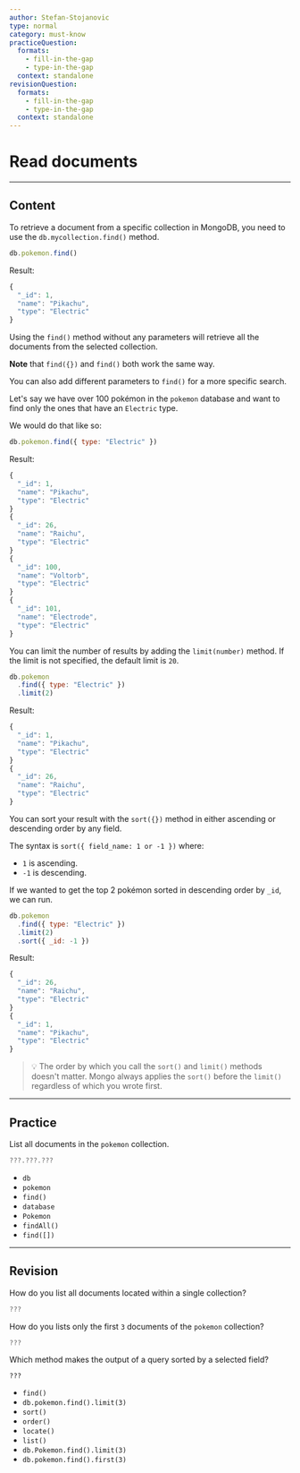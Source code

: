 ```yaml
---
author: Stefan-Stojanovic
type: normal
category: must-know
practiceQuestion:
  formats:
    - fill-in-the-gap
    - type-in-the-gap
  context: standalone
revisionQuestion:
  formats:
    - fill-in-the-gap
    - type-in-the-gap
  context: standalone
---
```


# Read documents


---

## Content

To retrieve a document from a specific collection in MongoDB, you need to use the `db.mycollection.find()` method.

```javascript
db.pokemon.find()
```

Result:

```javascript
{
  "_id": 1,
  "name": "Pikachu",
  "type": "Electric"
}
```

Using the `find()` method without any parameters will retrieve all the documents from the selected collection.

**Note** that `find({})` and `find()` both work the same way.

You can also add different parameters to `find()` for a more specific search.

Let's say we have over 100 pokémon in the `pokemon` database and want to find only the ones that have an `Electric` type.

We would do that like so:

```javascript
db.pokemon.find({ type: "Electric" })
```

Result:

```javascript
{
  "_id": 1,
  "name": "Pikachu",
  "type": "Electric"
}
{
  "_id": 26,
  "name": "Raichu",
  "type": "Electric"
}
{
  "_id": 100,
  "name": "Voltorb",
  "type": "Electric"
}
{
  "_id": 101,
  "name": "Electrode",
  "type": "Electric"
}
```

You can limit the number of results by adding the `limit(number)` method. If the limit is not specified, the default limit is `20`.

```javascript
db.pokemon
  .find({ type: "Electric" })
  .limit(2)
```

Result:

```javascript
{
  "_id": 1,
  "name": "Pikachu",
  "type": "Electric"
}
{
  "_id": 26,
  "name": "Raichu",
  "type": "Electric"
}
```

You can sort your result with the `sort({})` method in either ascending or descending order by any field.

The syntax is `sort({ field_name: 1 or -1 })` where:

- `1` is ascending.
- `-1` is descending.

If we wanted to get the top 2 pokémon sorted in descending order by `_id`, we can run.

```javascript
db.pokemon
  .find({ type: "Electric" })
  .limit(2)
  .sort({ _id: -1 })
```

Result:

```javascript
{
  "_id": 26,
  "name": "Raichu",
  "type": "Electric"
}
{
  "_id": 1,
  "name": "Pikachu",
  "type": "Electric"
}
```

> 💡 The order by which you call the `sort()` and `limit()` methods doesn't matter. Mongo always applies the `sort()` before the `limit()` regardless of which you wrote first.


---

## Practice

List all documents in the `pokemon` collection.

```javascript
???.???.???
```

- `db`
- `pokemon`
- `find()`
- `database`
- `Pokemon`
- `findAll()`
- `find([])`


---

## Revision

How do you list all documents located within a single collection?

```javascript
???
```

How do you lists only the first `3` documents of the `pokemon` collection?

```javascript
???
```

Which method makes the output of a query sorted by a selected field?

```javacsript
???
```

- `find()`
- `db.pokemon.find().limit(3)`
- `sort()`
- `order()`
- `locate()`
- `list()`
- `db.Pokemon.find().limit(3)`
- `db.pokemon.find().first(3)`

